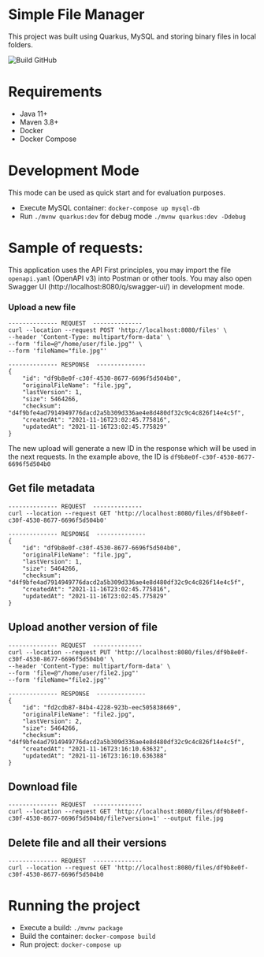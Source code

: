 # Simple File Manager

This project was built using Quarkus, MySQL and storing binary files in local folders. 

![Build GitHub](https://github.com/otonielsilva/filemanager/actions/workflows/maven.yml/badge.svg)

# Requirements
- Java 11+
- Maven 3.8+
- Docker
- Docker Compose

# Development Mode
This mode can be used as quick start and for evaluation purposes.
 - Execute MySQL container: `docker-compose up mysql-db`
 - Run `./mvnw quarkus:dev` for debug mode `./mvnw quarkus:dev -Ddebug`

# Sample of requests: 
This application uses the API First principles, you may import the file `openapi.yaml` (OpenAPI v3) into Postman or other tools.
You may also open Swagger UI (http://localhost:8080/q/swagger-ui/) in development mode.  

### Upload a new file
```
-------------- REQUEST  --------------
curl --location --request POST 'http://localhost:8080/files' \
--header 'Content-Type: multipart/form-data' \
--form 'file=@"/home/user/file.jpg"' \
--form 'fileName="file.jpg"'

-------------- RESPONSE  --------------
{
    "id": "df9b8e0f-c30f-4530-8677-6696f5d504b0",
    "originalFileName": "file.jpg",
    "lastVersion": 1,
    "size": 5464266,
    "checksum": "d4f9bfe4ad7914949776dacd2a5b309d336ae4e8d480df32c9c4c826f14e4c5f",
    "createdAt": "2021-11-16T23:02:45.775816",
    "updatedAt": "2021-11-16T23:02:45.775829"
}
```
The new upload will generate a new ID in the response which will be used in the next requests. In the example above, the ID is `df9b8e0f-c30f-4530-8677-6696f5d504b0`


## Get file metadata
```
-------------- REQUEST  --------------
curl --location --request GET 'http://localhost:8080/files/df9b8e0f-c30f-4530-8677-6696f5d504b0' 

-------------- RESPONSE  --------------
{
    "id": "df9b8e0f-c30f-4530-8677-6696f5d504b0",
    "originalFileName": "file.jpg",
    "lastVersion": 1,
    "size": 5464266,
    "checksum": "d4f9bfe4ad7914949776dacd2a5b309d336ae4e8d480df32c9c4c826f14e4c5f",
    "createdAt": "2021-11-16T23:02:45.775816",
    "updatedAt": "2021-11-16T23:02:45.775829"
}
```

## Upload another version of file
```
-------------- REQUEST  --------------
curl --location --request PUT 'http://localhost:8080/files/df9b8e0f-c30f-4530-8677-6696f5d504b0' \
--header 'Content-Type: multipart/form-data' \
--form 'file=@"/home/user/file2.jpg"' 
--form 'fileName="file2.jpg"'

-------------- RESPONSE  --------------
{
    "id": "fd2cdb87-84b4-4228-923b-eec505838669",
    "originalFileName": "file2.jpg",
    "lastVersion": 2,
    "size": 5464266,
    "checksum": "d4f9bfe4ad7914949776dacd2a5b309d336ae4e8d480df32c9c4c826f14e4c5f",
    "createdAt": "2021-11-16T23:16:10.63632",
    "updatedAt": "2021-11-16T23:16:10.636388"
}
```

## Download file
```
-------------- REQUEST  --------------
curl --location --request GET 'http://localhost:8080/files/df9b8e0f-c30f-4530-8677-6696f5d504b0/file?version=1' --output file.jpg 
```

## Delete file and all their versions
```
-------------- REQUEST  --------------
curl --location --request GET 'http://localhost:8080/files/df9b8e0f-c30f-4530-8677-6696f5d504b0
```

# Running the project 
- Execute a build: `./mvnw package`
- Build the container: `docker-compose build`
- Run project: `docker-compose up`
